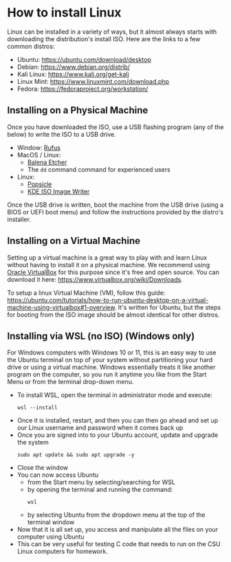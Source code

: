 # How to install Linux

Linux can be installed in a variety of ways, but it almost always starts with downloading the distribution's install ISO. Here are the links to a few common distros:

* Ubuntu: <https://ubuntu.com/download/desktop>
* Debian: <https://www.debian.org/distrib/>
* Kali Linux: <https://www.kali.org/get-kali>
* Linux Mint: <https://www.linuxmint.com/download.php>
* Fedora: <https://fedoraproject.org/workstation/>

## Installing on a Physical Machine

Once you have downloaded the ISO, use a USB flashing program (any of the below) to write the ISO to a USB drive.
* Window: [Rufus](https://rufus.ie/en/)
* MacOS / Linux:
    * [Balena Etcher](https://etcher.balena.io/)
    * The `dd` command command for experienced users
* Linux:
    * [Popsicle](https://github.com/pop-os/popsicle)
    * [KDE ISO Image Writer](https://apps.kde.org/isoimagewriter/)

Once the USB drive is written, boot the machine from the USB drive (using a BIOS or UEFI boot menu) and follow the instructions provided by the distro's installer.

## Installing on a Virtual Machine

Setting up a virtual machine is a great way to play with and learn Linux without having to install it on a physical machine. We recommend using [Oracle VirtualBox](https://www.virtualbox.org/) for this purpose since it's free and open source. You can download it here: <https://www.virtualbox.org/wiki/Downloads>.

To setup a linux Virtual Machine (VM), follow this guide: <https://ubuntu.com/tutorials/how-to-run-ubuntu-desktop-on-a-virtual-machine-using-virtualbox#1-overview>. It's written for Ubuntu, but the steps for booting from the ISO image should be almost identical for other distros.

## Installing via WSL (no ISO) (Windows only)
For Windows computers with Windows 10 or 11, this is an easy way to use the Ubuntu terminal on top of your system without partitioning your hard drive or using a virtual machine. Windows essentially treats it like another program on the computer, so you run it anytime you like from the Start Menu or from the terminal drop-down menu.
* To install WSL, open the terminal in administrator mode and execute:
   ```
   wsl --install
   ```
* Once it is installed, restart, and then you can then go ahead and set up our Linux username and password when it comes back up
* Once you are signed into to your Ubuntu account, update and upgrade the system
  ```
  sudo apt update && sudo apt upgrade -y
  ```
* Close the window
* You can now access Ubuntu
   * from the Start menu by selecting/searching for WSL
   * by opening the terminal and running the command:
     ```
     wsl
     ```
   * by selecting Ubuntu from the dropdown menu at the top of the terminal window
* Now that it is all set up, you access and manipulate all the files on your computer using Ubuntu
* This can be very useful for testing C code that needs to run on the CSU Linux computers for homework.
